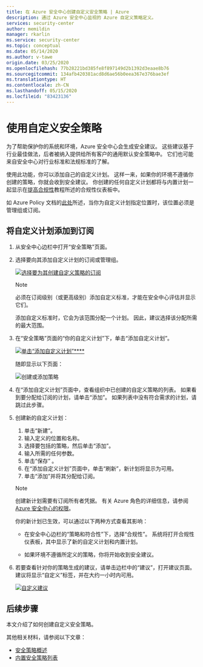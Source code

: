 ```yaml
---
title: 在 Azure 安全中心创建自定义安全策略 | Azure
description: 通过 Azure 安全中心监视的 Azure 自定义策略定义。
services: security-center
author: memildin
manager: rkarlin
ms.service: security-center
ms.topic: conceptual
ms.date: 05/14/2020
ms.author: v-tawe
origin.date: 03/25/2020
ms.openlocfilehash: 77b28221bd385fe8f897149d2b1392d3eaae8b76
ms.sourcegitcommit: 134afb420381acd8d6ae56b0eea367e376bae3ef
ms.translationtype: HT
ms.contentlocale: zh-CN
ms.lasthandoff: 05/15/2020
ms.locfileid: "83423136"
---
```

# <a name="using-custom-security-policies"></a>使用自定义安全策略

为了帮助保护你的系统和环境，Azure 安全中心会生成安全建议。 这些建议基于行业最佳做法，后者被纳入提供给所有客户的通用默认安全策略中。 它们也可能来自安全中心对行业标准和法规标准的了解。

使用此功能，你可以添加自己的自定义计划。 这样一来，如果你的环境不遵循你创建的策略，你就会收到安全建议。 你创建的任何自定义计划都将与内置计划一起显示在[提高合规性](security-center-compliance-dashboard.md)教程所述的合规性仪表板中。

如 Azure Policy 文档的[此处](https://docs.azure.cn/governance/policy/concepts/definition-structure#definition-location)所述，当你为自定义计划指定位置时，该位置必须是管理组或订阅。 

## <a name="to-add-a-custom-initiative-to-your-subscription"></a>将自定义计划添加到订阅 

1. 从安全中心边栏中打开“安全策略”页面。

1. 选择要向其添加自定义计划的订阅或管理组。

    [![选择要为其创建自定义策略的订阅](media/custom-security-policies/custom-policy-selecting-a-subscription.png)](media/custom-security-policies/custom-policy-selecting-a-subscription.png#lightbox)

    > [!NOTE]
    > 必须在订阅级别（或更高级别）添加自定义标准，才能在安全中心评估并显示它们。 
    >
    > 添加自定义标准时，它会为该范围分配一个计划。 因此，建议选择该分配所需的最大范围。

1. 在“安全策略”页面的“你的自定义计划”下，单击“添加自定义计划”。

    [![单击“添加自定义计划”****](media/custom-security-policies/custom-policy-add-initiative.png)](media/custom-security-policies/custom-policy-add-initiative.png#lightbox)

    随即显示以下页面：

    ![创建或添加策略](media/custom-security-policies/create-or-add-custom-policy.png)

1. 在“添加自定义计划”页面中，查看组织中已创建的自定义策略的列表。 如果看到要分配给订阅的计划，请单击“添加”。 如果列表中没有符合需求的计划，请跳过此步骤。

1. 创建新的自定义计划：

    1. 单击“新建”。
    1. 输入定义的位置和名称。
    1. 选择要包括的策略，然后单击“添加”。
    1. 输入所需的任何参数。
    1. 单击“保存” 。
    1. 在“添加自定义计划”页面中，单击“刷新”，新计划将显示为可用。
    1. 单击“添加”并将其分配给订阅。

    > [!NOTE]
    > 创建新计划需要有订阅所有者凭据。 有关 Azure 角色的详细信息，请参阅 [Azure 安全中心的权限](security-center-permissions.md)。

    你的新计划已生效，可以通过以下两种方式查看其影响：

    * 在安全中心边栏的“策略和符合性”下，选择“合规性”。 系统将打开合规性仪表板，其中显示了新的自定义计划和内置计划。
    
    * 如果环境不遵循所定义的策略，你将开始收到安全建议。

1. 若要查看针对你的策略生成的建议，请单击边栏中的“建议”，打开建议页面。 建议将显示“自定义”标签，并在大约一小时内可用。

    [![自定义建议](media/custom-security-policies/custom-policy-recommendations.png)](media/custom-security-policies/custom-policy-recommendations-in-context.png#lightbox)


## <a name="next-steps"></a>后续步骤

本文介绍了如何创建自定义安全策略。 

其他相关材料，请参阅以下文章： 

- [安全策略概述](tutorial-security-policy.md)
- [内置安全策略列表](security-center-policy-definitions.md)